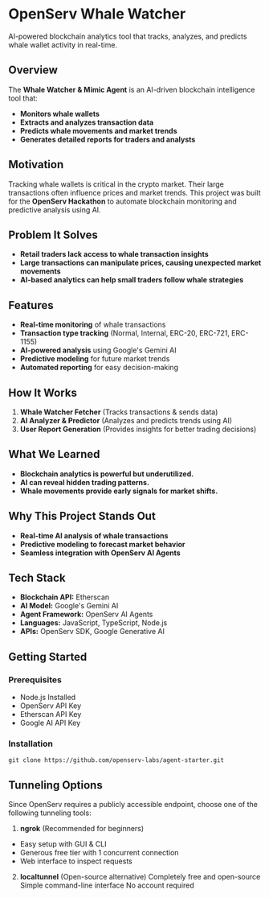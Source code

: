 # OpenServ Whale Watcher
AI-powered blockchain analytics tool that tracks, analyzes, and predicts whale wallet activity in real-time.

## Overview
The **Whale Watcher & Mimic Agent** is an AI-driven blockchain intelligence tool that:
- **Monitors whale wallets** 
- **Extracts and analyzes transaction data** 
- **Predicts whale movements and market trends** 
- **Generates detailed reports for traders and analysts** 

## Motivation
Tracking whale wallets is critical in the crypto market. Their large transactions often influence prices and market trends. This project was built for the **OpenServ Hackathon** to automate blockchain monitoring and predictive analysis using AI.

## Problem It Solves
- **Retail traders lack access to whale transaction insights**
- **Large transactions can manipulate prices, causing unexpected market movements**  
- **AI-based analytics can help small traders follow whale strategies**  

## Features
- **Real-time monitoring** of whale transactions
- **Transaction type tracking** (Normal, Internal, ERC-20, ERC-721, ERC-1155)
- **AI-powered analysis** using Google's Gemini AI
- **Predictive modeling** for future market trends
- **Automated reporting** for easy decision-making

## How It Works
1. **Whale Watcher Fetcher** (Tracks transactions & sends data)
2. **AI Analyzer & Predictor** (Analyzes and predicts trends using AI)
3. **User Report Generation** (Provides insights for better trading decisions)

## What We Learned
- **Blockchain analytics is powerful but underutilized.**
- **AI can reveal hidden trading patterns.**
- **Whale movements provide early signals for market shifts.**

## Why This Project Stands Out
- **Real-time AI analysis of whale transactions**
- **Predictive modeling to forecast market behavior**
- **Seamless integration with OpenServ AI Agents**  

## Tech Stack
- **Blockchain API:** Etherscan
- **AI Model:** Google's Gemini AI
- **Agent Framework:** OpenServ AI Agents
- **Languages:** JavaScript, TypeScript, Node.js
- **APIs:** OpenServ SDK, Google Generative AI

## Getting Started

### Prerequisites
- Node.js Installed
- OpenServ API Key
- Etherscan API Key
- Google AI API Key

### Installation
```
git clone https://github.com/openserv-labs/agent-starter.git
```
## Tunneling Options
Since OpenServ requires a publicly accessible endpoint, choose one of the following tunneling tools:

1. **ngrok** (Recommended for beginners)
- Easy setup with GUI & CLI
- Generous free tier with 1 concurrent connection
- Web interface to inspect requests
2. **localtunnel** (Open-source alternative)
Completely free and open-source
Simple command-line interface
No account required


